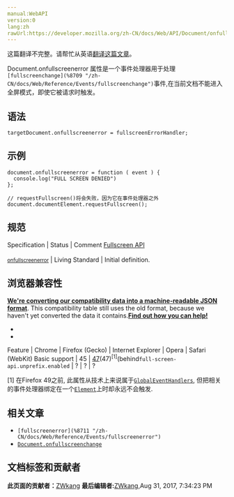 ```yaml
---
manual:WebAPI
version:0
lang:zh
rawUrl:https://developer.mozilla.org/zh-CN/docs/Web/API/Document/onfullscreenerror
---
```




这篇翻译不完整。请帮忙从英语[翻译这篇文章](%25834 "")。






Document.onfullscreenerror 属性是一个事件处理器用于处理`[fullscreenchange](%8709 "/zh-CN/docs/Web/Reference/Events/fullscreenchange")`事件,在当前文档不能进入全屏模式，即使它被请求时触发。


## 语法<a name="语法"></a>

```
targetDocument.onfullscreenerror = fullscreenErrorHandler;

```

## 示例<a name="示例"></a>

```
document.onfullscreenerror = function ( event ) { 
  console.log("FULL SCREEN DENIED")
}; 

// requestFullscreen()将会失败，因为它在事件处理器之外
document.documentElement.requestFullscreen();
```

## 规范<a name="规范"></a>
Specification | Status | Comment 
[Fullscreen API<br></br><small>onfullscreenerror</small>](%25835 "") | Living Standard | Initial definition. 


## 浏览器兼容性<a name="浏览器兼容性"></a>


**[We&#39;re converting our compatibility data into a machine-readable JSON format](%3344 "")**. This compatibility table still uses the old format, because we haven&#39;t yet converted the data it contains.**[Find out how you can help!](%3392 "")**


* 
* 
Feature | Chrome | Firefox (Gecko) | Internet Explorer | Opera | Safari (WebKit) 
Basic support | 45 | [47](%16303 "Released on 2016-06-07.")(47)<sup>[1]</sup>(behind`full-screen-api.unprefix.enabled` | ? | ? | ? 





[1] 在Firefox 49之前, 此属性从技术上来说属于[`GlobalEventHandlers`](%2730 "The GlobalEventHandlers interface describes the event handlers common to several interfaces like HTMLElement, Document, Window, or WorkerGlobalScope for Web Workers. Each of these interfaces can implement more event handlers."), 但把相关的事件处理器绑定在一个[`Element`](%2687 "Element（元素）接口是 Document的一个对象. 这个接口描述了所有相同种类的元素所普遍具有的方法和属性。 这些继承自Element并且增加了一些额外功能的接口描述了具体的行为. 例如,  HTMLElement 接口是所有HTML元素的基础接口， 而 SVGElement 接口是所有SVG元素的基本接口.")上时却永远不会触发.


## 相关文章<a name="相关文章"></a>

* `[fullscreenerror](%8711 "/zh-CN/docs/Web/Reference/Events/fullscreenerror")`
* [`Document.onfullscreenchange`](%8708 "Document.onfullscreenchange 属性是 fullscreenchange 事件的处理器，这个事件在当前文档进入或者退出全屏的时候触发。")



## 文档标签和贡献者
**此页面的贡献者：**[ZWkang](%25836 "")
**最后编辑者:**[ZWkang](%25836 ""),<time>Aug 31, 2017, 7:34:23 PM</time>


